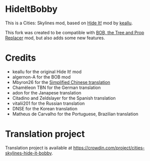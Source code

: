 # HideItBobby

This is a Cities: Skylines mod, based on [Hide It!](https://github.com/keallu/CSL-HideIt) mod by [keallu](https://github.com/keallu).

This fork was created to be compatible with [BOB, the Tree and Prop Replacer](https://github.com/algernon-A/BOB) mod, but also adds some new features.

# Credits
- keallu for the original Hide It! mod
- algernon-A for the BOB mod
- Mbyron26 for the [Simplified Chinese translation](https://github.com/Mbyron26/Hide-it-bobby-Translation)
- Chamëleon TBN for the German translation
- adon for the Janapese translation
- Citadino and Zeldslayer for the Spanish translation
- vitalii201 for the Russian translation
- DNSE for the Korean translation
- Matheus de Carvalho for the Portuguese, Brazilian translation

# Translation project
Translation project is available at https://crowdin.com/project/cities-skylines-hide-it-bobby.
